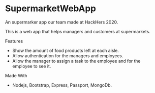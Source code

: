 # SupermarketWebApp

An supermarker app our team made at HackHers 2020.

This is a web app that helps managers and customers at supermarkets.

Features
  - Show the amount of food products left at each aisle.
  - Allow authentication for the managers and employees.
  - Allow the manager to assign a task to the employee and for the employee to see it.
  
Made With
  - Nodejs, Bootstrap, Express, Passport, MongoDb.
